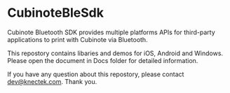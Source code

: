 # CubinoteBleSdk

Cubinote Bluetooth SDK provides multiple platforms APIs for third-party applications to print with Cubinote via Bluetooth.

This repostory contains libaries and demos for iOS, Android and Windows. Please open the document in Docs folder for detailed information.

If you have any question about this repostory, please contact dev@knectek.com. Thank you.
